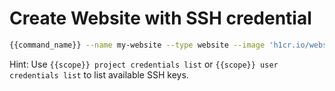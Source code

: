 # Create Website with SSH credential

```bash
{{command_name}} --name my-website --type website --image 'h1cr.io/website/php-apache:7.2' --ssh my-key
```

Hint: Use ```{{scope}} project credentials list``` or ```{{scope}} user credentials list``` to list available SSH keys.
